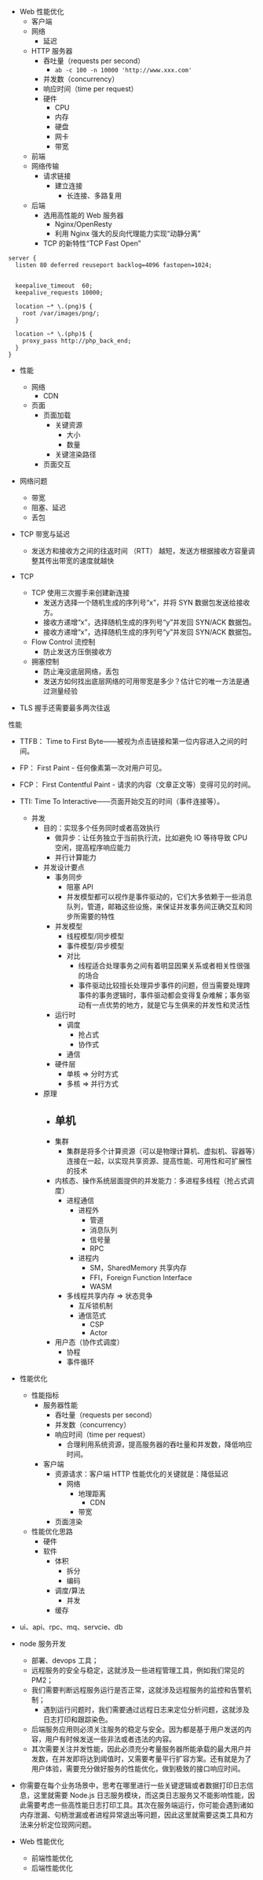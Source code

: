 - Web 性能优化
  - 客户端
  - 网络
    - 延迟
  - HTTP 服务器
    - 吞吐量（requests per second）
      - `ab -c 100 -n 10000 'http://www.xxx.com'`
    - 并发数（concurrency）
    - 响应时间（time per request）
    - 硬件
      - CPU
      - 内存
      - 硬盘
      - 网卡
      - 带宽
  - 前端
  - 网络传输
    - 请求链接
      - 建立连接
        - 长连接、多路复用
  - 后端
    - 选用高性能的 Web 服务器
      - Nginx/OpenResty
      - 利用 Nginx 强大的反向代理能力实现“动静分离”
    - TCP 的新特性“TCP Fast Open”

```
server {
  listen 80 deferred reuseport backlog=4096 fastopen=1024; 


  keepalive_timeout  60;
  keepalive_requests 10000;
  
  location ~* \.(png)$ {
    root /var/images/png/;
  }
  
  location ~* \.(php)$ {
    proxy_pass http://php_back_end;
  }
}
```


- 性能
  - 网络
    - CDN
  - 页面
    - 页面加载
      - 关键资源
        - 大小
        - 数量
      - 关键渲染路径
    - 页面交互


- 网络问题
  - 带宽
  - 阻塞、延迟
  - 丢包
- TCP 带宽与延迟
  - 发送方和接收方之间的往返时间 （RTT） 越短，发送方根据接收方容量调整其传出带宽的速度就越快
- TCP
  - TCP 使用三次握手来创建新连接
    - 发送方选择一个随机生成的序列号“x”，并将 SYN 数据包发送给接收方。
    - 接收方递增“x”，选择随机生成的序列号“y”并发回 SYN/ACK 数据包。
    - 接收方递增“x”，选择随机生成的序列号“y”并发回 SYN/ACK 数据包。
  - Flow Control 流控制
    - 防止发送方压倒接收方
  - 拥塞控制
    - 防止淹没底层网络，丢包
    - 发送方如何找出底层网络的可用带宽是多少？估计它的唯一方法是通过测量经验
- TLS 握手还需要最多两次往返


性能

  - TTFB： Time to First Byte——被视为点击链接和第一位内容进入之间的时间。
  - FP： First Paint - 任何像素第一次对用户可见。
  - FCP： First Contentful Paint - 请求的内容（文章正文等）变得可见的时间。
  - TTI: Time To Interactive——页面开始交互的时间（事件连接等）。



    - 并发
      - 目的：实现多个任务同时或者高效执行
        - 做异步：让任务独立于当前执行流，比如避免 IO 等待导致 CPU 空闲，提高程序响应能力
        - 并行计算能力
      - 并发设计要点
        - 事务同步
          - 阻塞 API
          - 并发模型都可以视作是事件驱动的，它们大多依赖于一些消息队列，管道，邮箱这些设施，来保证并发事务间正确交互和同步所需要的特性
        - 并发模型
          - 线程模型/同步模型
          - 事件模型/异步模型
          - 对比
            - 线程适合处理事务之间有着明显因果关系或者相关性很强的场合
            - 事件驱动比较擅长处理异步事件的问题，但当需要处理跨事件的事务逻辑时，事件驱动都会变得复杂难解；事务驱动有一点优势的地方，就是它与生俱来的并发性和灵活性
        - 运行时
          - 调度
            - 抢占式
            - 协作式
          - 通信
        - 硬件层
          - 单核 => 分时方式
          - 多核 => 并行方式
      - 原理
        - 单机
          - 
        - 集群
          - 集群是将多个计算资源（可以是物理计算机、虚拟机、容器等）连接在一起，以实现共享资源、提高性能、可用性和可扩展性的技术
        - 内核态、操作系统层面提供的并发能力：多进程多线程（抢占式调度）
          - 进程通信
            - 进程外
              - 管道
              - 消息队列
              - 信号量
              - RPC
            - 进程内
              - SM，SharedMemory 共享内存
              - FFI，Foreign Function Interface
              - WASM
          - 多线程共享内存 => 状态竞争
            - 互斥锁机制
            - 通信范式
              - CSP
              - Actor
        - 用户态（协作式调度）
          - 协程
          - 事件循环
  


- 性能优化
  - 性能指标
    - 服务器性能
      - 吞吐量（requests per second）
      - 并发数（concurrency）
      - 响应时间（time per request）
        - 合理利用系统资源，提高服务器的吞吐量和并发数，降低响应时间。
    - 客户端
      - 资源请求：客户端 HTTP 性能优化的关键就是：降低延迟
        - 网络
          - 地理距离
            - CDN
          - 带宽
      - 页面渲染
  - 性能优化思路
    - 硬件
    - 软件
      - 体积
        - 拆分
        - 编码
      - 调度/算法
        - 并发
      - 缓存


- ui、api、rpc、mq、servcie、db
- node 服务开发
  - 部署、devops 工具；
  - 远程服务的安全与稳定，这就涉及一些进程管理工具，例如我们常见的 PM2；
  - 我们需要判断远程服务运行是否正常，这就涉及远程服务的监控和告警机制；
    - 遇到运行问题时，我们需要通过远程日志来定位分析问题，这就涉及日志打印和跟踪染色。
  - 后端服务应用则必须关注服务的稳定与安全。因为都是基于用户发送的内容，用户有时候发送一些非法或者违法的内容。
  - 其次需要关注并发性能，因此必须充分考量服务器所能承载的最大用户并发数，在并发即将达到阈值时，又需要考量平行扩容方案。还有就是为了用户体验，需要充分做好服务的性能优化，做到极致的接口响应时间。
- 你需要在每个业务场景中，思考在哪里进行一些关键逻辑或者数据打印日志信息，这里就需要 Node.js 日志服务模块，而这类日志服务又不能影响性能，因此需要考虑一些高性能日志打印工具。其次在服务端运行，你可能会遇到诸如内存泄漏、句柄泄漏或者进程异常退出等问题，因此这里就需要这类工具和方法来分析定位现网问题。


- Web 性能优化
  - 前端性能优化
  - 后端性能优化
